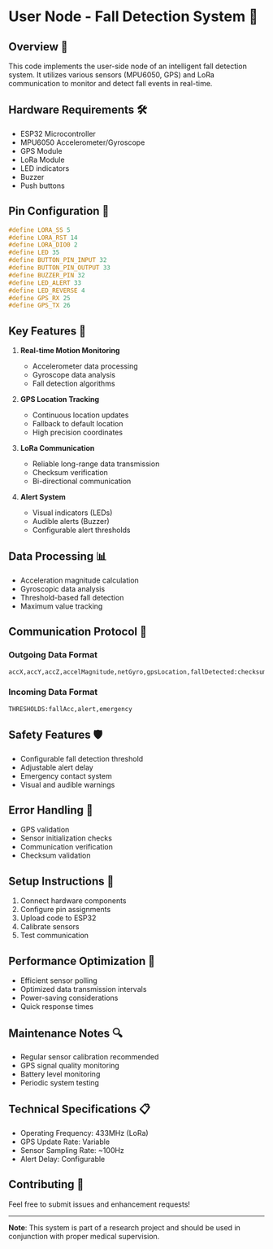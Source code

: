 # User Node - Fall Detection System 📱

## Overview 🌟

This code implements the user-side node of an intelligent fall detection system. It utilizes various sensors (MPU6050, GPS) and LoRa communication to monitor and detect fall events in real-time.

## Hardware Requirements 🛠️

- ESP32 Microcontroller
- MPU6050 Accelerometer/Gyroscope
- GPS Module
- LoRa Module
- LED indicators
- Buzzer
- Push buttons

## Pin Configuration 📌

```cpp
#define LORA_SS 5
#define LORA_RST 14
#define LORA_DIO0 2
#define LED 35
#define BUTTON_PIN_INPUT 32
#define BUTTON_PIN_OUTPUT 33
#define BUZZER_PIN 32
#define LED_ALERT 33
#define LED_REVERSE 4
#define GPS_RX 25
#define GPS_TX 26
```

## Key Features 🔑

1. **Real-time Motion Monitoring**

   - Accelerometer data processing
   - Gyroscope data analysis
   - Fall detection algorithms

2. **GPS Location Tracking**

   - Continuous location updates
   - Fallback to default location
   - High precision coordinates

3. **LoRa Communication**

   - Reliable long-range data transmission
   - Checksum verification
   - Bi-directional communication

4. **Alert System**
   - Visual indicators (LEDs)
   - Audible alerts (Buzzer)
   - Configurable alert thresholds

## Data Processing 📊

- Acceleration magnitude calculation
- Gyroscopic data analysis
- Threshold-based fall detection
- Maximum value tracking

## Communication Protocol 📡

### Outgoing Data Format

```
accX,accY,accZ,accelMagnitude,netGyro,gpsLocation,fallDetected:checksum
```

### Incoming Data Format

```
THRESHOLDS:fallAcc,alert,emergency
```

## Safety Features 🛡️

- Configurable fall detection threshold
- Adjustable alert delay
- Emergency contact system
- Visual and audible warnings

## Error Handling 🔧

- GPS validation
- Sensor initialization checks
- Communication verification
- Checksum validation

## Setup Instructions 🔨

1. Connect hardware components
2. Configure pin assignments
3. Upload code to ESP32
4. Calibrate sensors
5. Test communication

## Performance Optimization 🚀

- Efficient sensor polling
- Optimized data transmission intervals
- Power-saving considerations
- Quick response times

## Maintenance Notes 🔍

- Regular sensor calibration recommended
- GPS signal quality monitoring
- Battery level monitoring
- Periodic system testing

## Technical Specifications 📋

- Operating Frequency: 433MHz (LoRa)
- GPS Update Rate: Variable
- Sensor Sampling Rate: ~100Hz
- Alert Delay: Configurable

## Contributing 🤝

Feel free to submit issues and enhancement requests!

---

**Note**: This system is part of a research project and should be used in conjunction with proper medical supervision.
